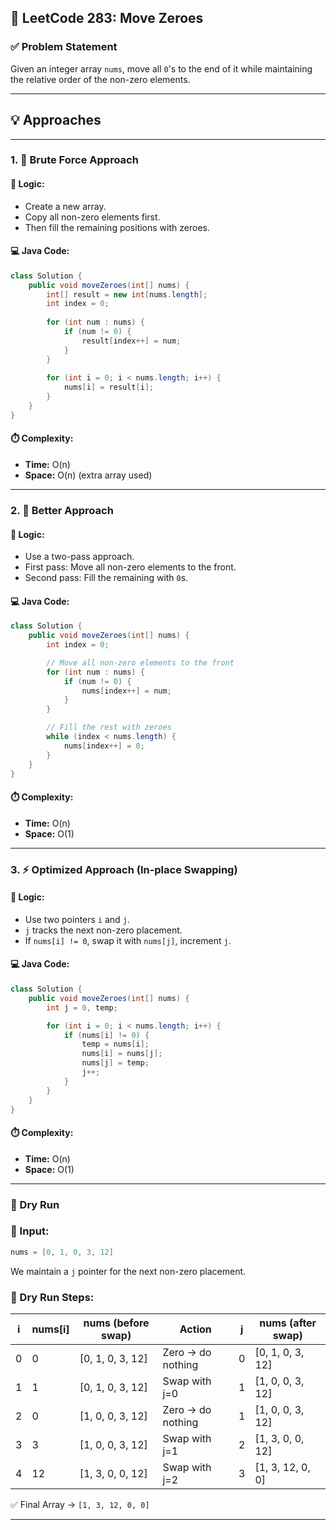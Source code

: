 ## 🔄 LeetCode 283: Move Zeroes

### ✅ Problem Statement
Given an integer array `nums`, move all `0`'s to the end of it while maintaining the relative order of the non-zero elements.

---

## 💡 Approaches

---

### 1. 🔨 Brute Force Approach

#### 🧠 Logic:
- Create a new array.
- Copy all non-zero elements first.
- Then fill the remaining positions with zeroes.

#### 💻 Java Code:
```java
class Solution {
    public void moveZeroes(int[] nums) {
        int[] result = new int[nums.length];
        int index = 0;
        
        for (int num : nums) {
            if (num != 0) {
                result[index++] = num;
            }
        }
        
        for (int i = 0; i < nums.length; i++) {
            nums[i] = result[i];
        }
    }
}
```

#### ⏱️ Complexity:
- **Time:** O(n)
- **Space:** O(n) (extra array used)

---

### 2. 🔧 Better Approach

#### 🧠 Logic:
- Use a two-pass approach.
- First pass: Move all non-zero elements to the front.
- Second pass: Fill the remaining with `0`s.

#### 💻 Java Code:
```java
class Solution {
    public void moveZeroes(int[] nums) {
        int index = 0;

        // Move all non-zero elements to the front
        for (int num : nums) {
            if (num != 0) {
                nums[index++] = num;
            }
        }

        // Fill the rest with zeroes
        while (index < nums.length) {
            nums[index++] = 0;
        }
    }
}
```

#### ⏱️ Complexity:
- **Time:** O(n)
- **Space:** O(1)

---

### 3. ⚡ Optimized Approach (In-place Swapping)

#### 🧠 Logic:
- Use two pointers `i` and `j`.
- `j` tracks the next non-zero placement.
- If `nums[i] != 0`, swap it with `nums[j]`, increment `j`.

#### 💻 Java Code:
```java
class Solution {
    public void moveZeroes(int[] nums) {
        int j = 0, temp;

        for (int i = 0; i < nums.length; i++) {
            if (nums[i] != 0) {
                temp = nums[i];
                nums[i] = nums[j];
                nums[j] = temp;
                j++;
            }
        }
    }
}
```

#### ⏱️ Complexity:
- **Time:** O(n)
- **Space:** O(1)

---
### 🧪  Dry Run

### 🔧 Input:
```java
nums = [0, 1, 0, 3, 12]
```

We maintain a `j` pointer for the next non-zero placement.

### 📌 Dry Run Steps:

| i | nums[i] | nums (before swap) | Action                         | j  | nums (after swap)  |
|---|---------|--------------------|--------------------------------|----|---------------------|
| 0 | 0       | [0, 1, 0, 3, 12]   | Zero → do nothing              | 0  | [0, 1, 0, 3, 12]    |
| 1 | 1       | [0, 1, 0, 3, 12]   | Swap with j=0                  | 1  | [1, 0, 0, 3, 12]    |
| 2 | 0       | [1, 0, 0, 3, 12]   | Zero → do nothing              | 1  | [1, 0, 0, 3, 12]    |
| 3 | 3       | [1, 0, 0, 3, 12]   | Swap with j=1                  | 2  | [1, 3, 0, 0, 12]    |
| 4 | 12      | [1, 3, 0, 0, 12]   | Swap with j=2                  | 3  | [1, 3, 12, 0, 0]    |

✅ Final Array → `[1, 3, 12, 0, 0]`

---
